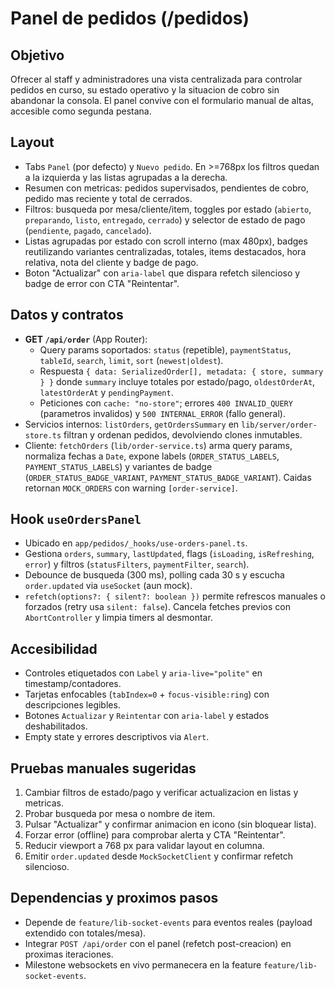 # Panel de pedidos (/pedidos)

## Objetivo
Ofrecer al staff y administradores una vista centralizada para controlar pedidos en curso, su estado operativo y la situacion de cobro sin abandonar la consola. El panel convive con el formulario manual de altas, accesible como segunda pestana.

## Layout
- Tabs `Panel` (por defecto) y `Nuevo pedido`. En >=768px los filtros quedan a la izquierda y las listas agrupadas a la derecha.
- Resumen con metricas: pedidos supervisados, pendientes de cobro, pedido mas reciente y total de cerrados.
- Filtros: busqueda por mesa/cliente/item, toggles por estado (`abierto`, `preparando`, `listo`, `entregado`, `cerrado`) y selector de estado de pago (`pendiente`, `pagado`, `cancelado`).
- Listas agrupadas por estado con scroll interno (max 480px), badges reutilizando variantes centralizadas, totales, items destacados, hora relativa, nota del cliente y badge de pago.
- Boton "Actualizar" con `aria-label` que dispara refetch silencioso y badge de error con CTA "Reintentar".

## Datos y contratos
- **GET `/api/order`** (App Router):
  - Query params soportados: `status` (repetible), `paymentStatus`, `tableId`, `search`, `limit`, `sort` (`newest|oldest`).
  - Respuesta `{ data: SerializedOrder[], metadata: { store, summary } }` donde `summary` incluye totales por estado/pago, `oldestOrderAt`, `latestOrderAt` y `pendingPayment`.
  - Peticiones con `cache: "no-store"`; errores `400 INVALID_QUERY` (parametros invalidos) y `500 INTERNAL_ERROR` (fallo general).
- Servicios internos: `listOrders`, `getOrdersSummary` en `lib/server/order-store.ts` filtran y ordenan pedidos, devolviendo clones inmutables.
- Cliente: `fetchOrders` (`lib/order-service.ts`) arma query params, normaliza fechas a `Date`, expone labels (`ORDER_STATUS_LABELS`, `PAYMENT_STATUS_LABELS`) y variantes de badge (`ORDER_STATUS_BADGE_VARIANT`, `PAYMENT_STATUS_BADGE_VARIANT`). Caidas retornan `MOCK_ORDERS` con warning `[order-service]`.

## Hook `useOrdersPanel`
- Ubicado en `app/pedidos/_hooks/use-orders-panel.ts`.
- Gestiona `orders`, `summary`, `lastUpdated`, flags (`isLoading`, `isRefreshing`, `error`) y filtros (`statusFilters`, `paymentFilter`, `search`).
- Debounce de busqueda (300 ms), polling cada 30 s y escucha `order.updated` via `useSocket` (aun mock).
- `refetch(options?: { silent?: boolean })` permite refrescos manuales o forzados (retry usa `silent: false`). Cancela fetches previos con `AbortController` y limpia timers al desmontar.

## Accesibilidad
- Controles etiquetados con `Label` y `aria-live="polite"` en timestamp/contadores.
- Tarjetas enfocables (`tabIndex=0` + `focus-visible:ring`) con descripciones legibles.
- Botones `Actualizar` y `Reintentar` con `aria-label` y estados deshabilitados.
- Empty state y errores descriptivos via `Alert`.

## Pruebas manuales sugeridas
1. Cambiar filtros de estado/pago y verificar actualizacion en listas y metricas.
2. Probar busqueda por mesa o nombre de item.
3. Pulsar "Actualizar" y confirmar animacion en icono (sin bloquear lista).
4. Forzar error (offline) para comprobar alerta y CTA "Reintentar".
5. Reducir viewport a 768 px para validar layout en columna.
6. Emitir `order.updated` desde `MockSocketClient` y confirmar refetch silencioso.

## Dependencias y proximos pasos
- Depende de `feature/lib-socket-events` para eventos reales (payload extendido con totales/mesa).
- Integrar `POST /api/order` con el panel (refetch post-creacion) en proximas iteraciones.
- Milestone websockets en vivo permanecera en la feature `feature/lib-socket-events`.
